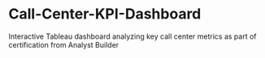 # Call-Center-KPI-Dashboard
Interactive Tableau dashboard analyzing key call center metrics as part of certification from Analyst Builder

